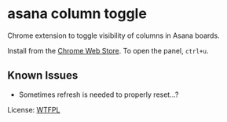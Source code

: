 # asana column toggle

Chrome extension to toggle visibility of columns in Asana boards.

Install from the [Chrome Web Store](https://chrome.google.com/webstore/detail/asana-column-toggle/liblbldpjffmmghimkblofabpljgkjmn).
To open the panel, `ctrl+u`.

## Known Issues

* Sometimes refresh is needed to properly reset...?

License: [WTFPL](./LICENSE.md)
